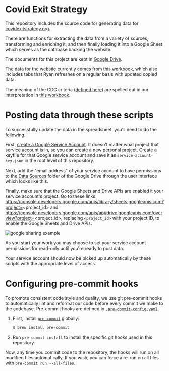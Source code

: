 # Covid Exit Strategy

This repository includes the source code for generating data for [covidexitstrategy.org](https://www.covidexitstrategy.org/).

There are functions for extracting the data from a variety of sources, transforming and enriching it, and then finally
loading it into a Google Sheet which serves as the database backing the website.

The documents for this project are kept in [Google Drive](https://drive.google.com/drive/u/1/folders/1NRgsCay6XvmZ8Qsj53aK0IFvTfN-CFwD).

The data for the website currently comes from [this workbook](https://docs.google.com/spreadsheets/d/1ZhwP0GZTz50myibSaWsMXOVQKx9DQaJO4rN1i58Rrjc/edit#gid=712897421),
which also includes tabs that Ryan refreshes on a regular basis with updated copied data.

The meaning of the CDC criteria ([defined here](https://drive.google.com/file/d/1zWLHPIz6UWiwrI5tYz1roy1t9PpqE0dj/view?usp=sharing)) are spelled out in our interpretation in [this workbook](https://docs.google.com/spreadsheets/u/1/d/1q9yZaQ1_qwEecvYknS1sZsRbD6eDY7il_uIX2dInbr0/edit?usp=drive_web&ouid=109155667631110887569).

# Posting data through these scripts

To successfully update the data in the spreadsheet, you'll need to do the following.

First, [create a Google Service Account](https://cloud.google.com/iam/docs/creating-managing-service-accounts). It
doesn't matter what project that service account is in, so you can create a new personal project. Create a keyfile for
that Google service account and save it as `service-account-key.json` in the root level of this repository.

Next, add the "email address" of your service account to have permissions to the [Data Sources](https://drive.google.com/drive/u/1/folders/15j1iyyJtJ8BmK3y-HO6cLp-7R7nAoSml)
folder of the Google Drive through the user interface which looks like this:

Finally, make sure that the Google Sheets and Drive APIs are enabled it your service account's project. Go to these links:
https://console.developers.google.com/apis/library/sheets.googleapis.com?project=<project_id> and
https://console.developers.google.com/apis/api/drive.googleapis.com/overview?project=<project_id>, replacing `<project_id>`
with your project ID, to enable the Google Sheets and Drive APIs.

![google sharing example](google_sharing_example.png)

As you start your work you may choose to set your service account permissions for read-only until you're ready to post
data.

Your service account should now be picked up automatically by these scripts with the appropriate level of access.

# Configuring pre-commit hooks

To promote consistent code style and quality, we use git pre-commit hooks to automatically lint and reformat our
code before every commit we make to the codebase. Pre-commit hooks are defined in
[`.pre-commit-config.yaml`](../.pre-commit-config.yaml).

1.  First, install [`pre-commit`](https://pre-commit.com/) globally:

        $ brew install pre-commit

2.  Run `pre-commit install` to install the specific git hooks used in this repository.

Now, any time you commit code to the repository, the hooks will run on all modified files automatically. If you wish,
you can force a re-run on all files with `pre-commit run --all-files`.
